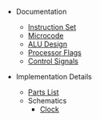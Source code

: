 - Documentation
  - [Instruction Set](instruction_set.md)
  - [Microcode](microcode.md)
  - [ALU Design](alu_design.md)
  - [Processor Flags](processor_flags.md)
  - [Control Signals](control_signals.md)

- Implementation Details
  - [Parts List](parts_list.md)
  - Schematics
    - [Clock](schematics/clock.md)
